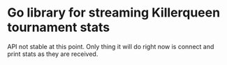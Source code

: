 # Go library for streaming Killerqueen tournament stats

API not stable at this point.  Only thing it will do right now is connect and print stats
as they are received.
